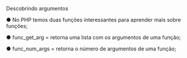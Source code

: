 Descobrindo argumentos

● No PHP temos duas funções interessantes para aprender mais sobre
funções;

● func_get_arg = retorna uma lista com os argumentos de uma função;

● func_num_args = retorna o número de argumentos de uma função;